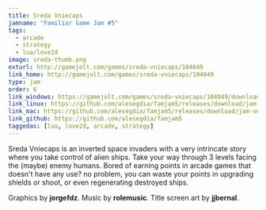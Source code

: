 ```yaml
---
title: Sreda Vniecaps
jamname: "Familiar Game Jam #5"
tags:
  - arcade
  - strategy
  - lua/love2d
image: sreda-thumb.png
exturl: http://gamejolt.com/games/sreda-vniecaps/104049
link_home: http://gamejolt.com/games/sreda-vniecaps/104049
type: jam
order: 6
link_windows: https://gamejolt.com/games/sreda-vniecaps/104049/download/build/263474
link_linux: https://github.com/alesegdia/famjam5/releases/download/jam-version/SredaVniecaps.love
link_mac: https://github.com/alesegdia/famjam5/releases/download/jam-version/SredaVniecaps.love
link_github: https://github.com/alesegdia/famjam5
taggedas: [lua, love2d, arcade, strategy]
---
```


Sreda Vniecaps is an inverted space invaders with a very intrincate story where you take control of
alien ships. Take your way through 3 levels facing the (maybe) enemy humans. Bored of earning
points in arcade games that doesn't have any use? no problem, you can waste your points in upgrading
shields or shoot, or even regenerating destroyed ships.

Graphics by **jorgefdz**. Music by **rolemusic**. Title screen art by **jjbernal**.
